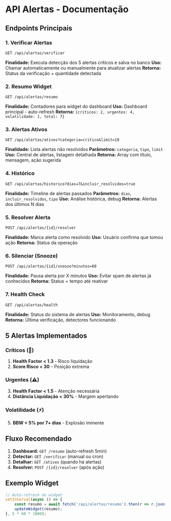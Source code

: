 # API Alertas - Documentação

## Endpoints Principais

### 1. Verificar Alertas
```
GET /api/alertas/verificar
```
**Finalidade:** Executa detecção dos 5 alertas críticos e salva no banco
**Uso:** Chamar automaticamente ou manualmente para atualizar alertas
**Retorna:** Status da verificação + quantidade detectada

### 2. Resumo Widget
```
GET /api/alertas/resumo
```
**Finalidade:** Contadores para widget do dashboard
**Uso:** Dashboard principal - auto-refresh
**Retorna:** `{criticos: 2, urgentes: 4, volatilidade: 1, total: 7}`

### 3. Alertas Ativos
```
GET /api/alertas/ativos?categoria=critico&limit=10
```
**Finalidade:** Lista alertas não resolvidos
**Parâmetros:** `categoria`, `tipo`, `limit`
**Uso:** Central de alertas, listagem detalhada
**Retorna:** Array com título, mensagem, ação sugerida

### 4. Histórico
```
GET /api/alertas/historico?dias=7&incluir_resolvidos=true
```
**Finalidade:** Timeline de alertas passados
**Parâmetros:** `dias`, `incluir_resolvidos`, `tipo`
**Uso:** Análise histórica, debug
**Retorna:** Alertas dos últimos N dias

### 5. Resolver Alerta
```
POST /api/alertas/{id}/resolver
```
**Finalidade:** Marca alerta como resolvido
**Uso:** Usuário confirma que tomou ação
**Retorna:** Status da operação

### 6. Silenciar (Snooze)
```
POST /api/alertas/{id}/snooze?minutos=60
```
**Finalidade:** Pausa alerta por X minutos
**Uso:** Evitar spam de alertas já conhecidos
**Retorna:** Status + tempo até reativar

### 7. Health Check
```
GET /api/alertas/health
```
**Finalidade:** Status do sistema de alertas
**Uso:** Monitoramento, debug
**Retorna:** Última verificação, detectores funcionando

## 5 Alertas Implementados

### Críticos (🚨)
1. **Health Factor < 1.3** - Risco liquidação
2. **Score Risco < 30** - Posição extrema

### Urgentes (⚠️)
3. **Health Factor < 1.5** - Atenção necessária
4. **Distância Liquidação < 30%** - Margem apertando

### Volatilidade (⚡)
5. **BBW < 5% por 7+ dias** - Explosão iminente

## Fluxo Recomendado

1. **Dashboard:** `GET /resumo` (auto-refresh 5min)
2. **Detectar:** `GET /verificar` (manual ou cron)
3. **Detalhar:** `GET /ativos` (quando há alertas)
4. **Resolver:** `POST /{id}/resolver` (após ação)

## Exemplo Widget
```javascript
// Auto-refresh do widget
setInterval(async () => {
    const resumo = await fetch('/api/alertas/resumo').then(r => r.json());
    updateWidget(resumo);
}, 5 * 60 * 1000);
```